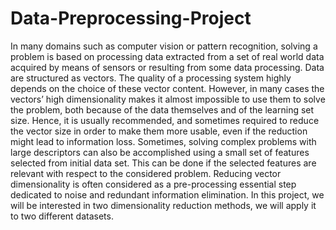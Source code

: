 # Data-Preprocessing-Project
In many domains such as computer vision or pattern recognition, solving a problem is based on processing data extracted from a set of real world data acquired by means of sensors or resulting from some data processing.
Data are structured as vectors. The quality of a processing system highly depends on the choice of these vector content. However, in many cases the vectors’ high dimensionality makes it almost impossible to use them to solve the problem, both because of the data themselves and of the learning set size. Hence, it is usually recommended, and sometimes required to reduce the vector size in order to make them more usable, even if the reduction might lead to information loss. Sometimes, solving complex problems with large descriptors can also be accomplished using a small set of features selected from initial data set. This can be done if the selected features are relevant with respect to the considered problem. Reducing vector dimensionality is often considered as a pre-processing essential step dedicated to noise and redundant information elimination.
In this project, we will be interested in two dimensionality reduction methods, we will apply it to two different datasets.
